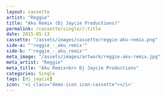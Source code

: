 ```yaml
---
layout: cassette
artist: "Reggie"
title: "Aku Remix (Dj Jaycie Productions)"
permalink: /cassette/single//:title
date: 2015-05-13
cassette: "/assets/images/cassette/reggie-aku-remix.png"
side-a: "'reggie_-_aku_remix'"
side-b: "'reggie_-_aku_remix'"
meta_image: "/assets/images/artwork/reggie-aku-remix.jpg"
meta_artist: "Reggie"
meta_title: "Aku Remix<br> Dj Jaycie Productions"
categories: Single
tags: [dj_jaycie]
icon: '<i class="demo-icon icon-cassette"></i>'
---
```

